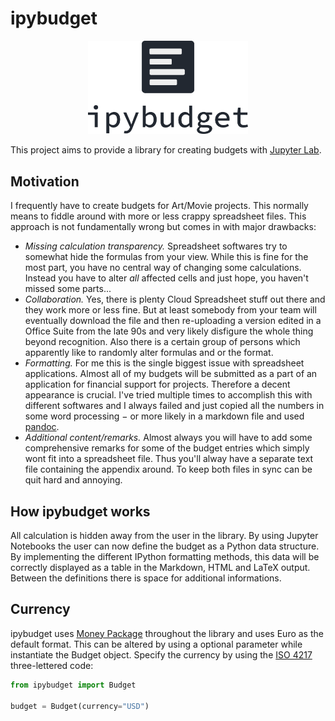 # ipybudget

 <p align="center">
  <img width="256" src="misc/header.png">
</p>

This project aims to provide a library for creating budgets with [Jupyter Lab](https://jupyter.org/).


## Motivation

I frequently have to create budgets for Art/Movie projects. This normally means to fiddle around with more or less crappy spreadsheet files. This approach is not fundamentally wrong but comes in with major drawbacks:

- _Missing calculation transparency._ Spreadsheet softwares try to somewhat hide the formulas from your view. While this is fine for the most part, you have no central way of changing some calculations. Instead you have to alter _all_ affected cells and just hope, you haven't missed some parts...
- _Collaboration._ Yes, there is plenty Cloud Spreadsheet stuff out there and they work more or less fine. But at least somebody from your team will eventually download the file and then re-uploading a version edited in a Office Suite from the late 90s and very likely disfigure the whole thing beyond recognition. Also there is a certain group of persons which apparently like to randomly alter formulas and or the format.
- _Formatting._ For me this is the single biggest issue with spreadsheet applications. Almost all of my budgets will be submitted as a part of an application for financial support for projects. Therefore a decent appearance is crucial. I've tried multiple times to accomplish this with different softwares and I always failed and just copied all the numbers in some word processing − or more likely in a markdown file and used [pandoc](https://pandoc.org/).
- _Additional content/remarks._ Almost always you will have to add some comprehensive remarks for some of the budget entries which simply wont fit into a spreadsheet file. Thus you'll alway have a separate text file containing the appendix around. To keep both files in sync can be quit hard and annoying.


## How ipybudget works

All calculation is hidden away from the user in the library. By using Jupyter Notebooks the user can now define the budget as a Python data structure. By implementing the different IPython formatting methods, this data will be correctly displayed as a table in the Markdown, HTML and LaTeX output. Between the definitions there is space for additional informations.


## Currency

ipybudget uses [Money Package](https://pypi.org/project/money/) throughout the library and uses Euro as the default format. This can be altered by using a optional parameter while instantiate the Budget object. Specify the currency by using the [ISO 4217](https://en.wikipedia.org/wiki/ISO_4217) three-lettered code:

```python
from ipybudget import Budget

budget = Budget(currency="USD")
```
